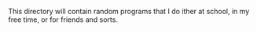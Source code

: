This directory will contain random programs that I do ither at school, in my free time, or for 
friends and sorts.
